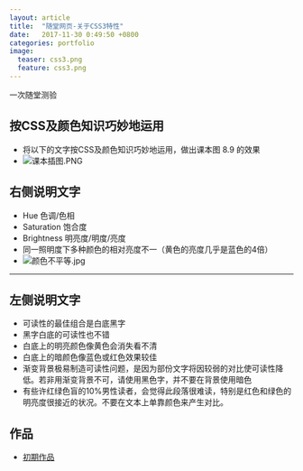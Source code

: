```yaml
---
layout: article
title:  "随堂网页-关于CSS3特性"
date:   2017-11-30 0:49:50 +0800
categories: portfolio
image:
  teaser: css3.png
  feature: css3.png
---
```

一次随堂测验

## 按CSS及颜色知识巧妙地运用
- 将以下的文字按CSS及颜色知识巧妙地运用，做出课本图 8.9 的效果
- ![课本插图.PNG](https://i.loli.net/2018/01/04/5a4e0d9b56458.png)

## 右侧说明文字
<!--右侧说明文字：-->
- Hue 色调/色相
- Saturation 饱合度
- Brightness 明亮度/明度/亮度
- 同一照明度下多种颜色的相对亮度不一（黄色的亮度几乎是蓝色的4倍）
- ![颜色不平等.jpg](https://i.loli.net/2018/01/04/5a4e0cbc4d22e.jpg)

---

## 左侧说明文字
<!--左侧说明文字：-->
- 可读性的最佳组合是白底黑字
- 黑字白底的可读性也不错
- 白底上的明亮颜色像黄色会消失看不清
- 白底上的暗颜色像蓝色或红色效果较佳
- 渐变背景极易制造可读性问题，是因为部份文字将因较弱的对比使可读性降低。若非用渐变背景不可，请使用黑色字，并不要在背景使用暗色
- 有些许红绿色盲的10%男性读者，会觉得此段落很难读，特别是红色和绿色的明亮度很接近的状况。不要在文本上单靠颜色来产生对比。


## 作品

- <a href="https://sylviatang.github.io/portfolio/css3/index.html" target="_blank">初期作品</a>
